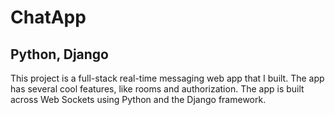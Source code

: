 # ChatApp
## Python, Django

This project is a full-stack real-time messaging web app that I built. The app has several cool features, like rooms and authorization. The app is built across Web Sockets using Python and the Django framework.
